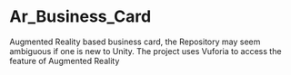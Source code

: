 # Ar_Business_Card
Augmented Reality based business card, the Repository may seem ambiguous if one is new to Unity. The project uses Vuforia to access the feature of Augmented Reality
